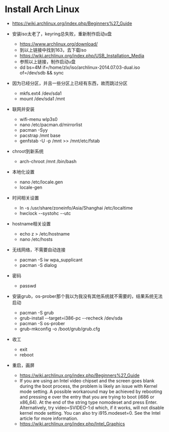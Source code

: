 Install Arch Linux
==================

* https://wiki.archlinux.org/index.php/Beginners%27_Guide

* 安装iso太老了，keyring总失败，重新制作启动u盘
  - https://www.archlinux.org/download/
  - 到以上链接中找到163，去下载iso
  - https://wiki.archlinux.org/index.php/USB_Installation_Media
  - 参照以上链接，制作启动u盘
  - dd bs=4M if=/home/zlx/iso/archlinux-2014.07.03-dual.iso of=/dev/sdb && sync

* 因为已经分区，并且一些分区上已经有东西，故而跳过分区
  - mkfs.ext4 /dev/sda1
  - mount /dev/sda1 /mnt

* 联网并安装
  - wifi-menu wlp3s0
  - nano /etc/pacman.d/mirrorlist
  - pacman -Syy
  - pacstrap /mnt base
  - genfstab -U -p /mnt >> /mnt/etc/fstab

* chroot到新系统
  - arch-chroot /mnt /bin/bash

* 本地化设置
  - nano /etc/locale.gen
  - locale-gen

* 时间相关设置
  - ln -s /usr/share/zoneinfo/Asia/Shanghai /etc/localtime
  - hwclock --systohc --utc

* hostname相关设置
  - echo z > /etc/hostname
  - nano /etc/hosts

* 无线网络，不需要自动连接
  - pacman -S iw wpa_supplicant
  - pacman -S dialog

* 密码
  - passwd

* 安装grub，os-prober那个我以为我没有其他系统就不需要的，结果系统无法启动
  - pacman -S grub
  - grub-install --target=i386-pc --recheck /dev/sda
  - pacman -S os-prober
  - grub-mkconfig -o /boot/grub/grub.cfg

* 收工
  - exit
  - reboot

* 重启，画屏
  - https://wiki.archlinux.org/index.php/Beginners%27_Guide
  - If you are using an Intel video chipset and the screen goes blank during the boot process, the problem is likely an issue with Kernel mode setting. A possible workaround may be achieved by rebooting and pressing e over the entry that you are trying to boot (i686 or x86_64). At the end of the string type nomodeset and press Enter. Alternatively, try video=SVIDEO-1:d which, if it works, will not disable kernel mode setting. You can also try i915.modeset=0. See the Intel article for more information. 
  - https://wiki.archlinux.org/index.php/Intel_Graphics
